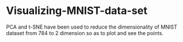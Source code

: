 # Visualizing-MNIST-data-set
PCA and t-SNE have been used to reduce the dimensionality of MNIST dataset from 784 to 2 dimension so as to plot and see the points.
